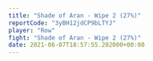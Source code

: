 ```yaml
---
title: "Shade of Aran - Wipe 2 (27%)"
reportCode: "3yBH12jdCP9bLTYJ"
player: "Row"
fight: "Shade of Aran - Wipe 2 (27%)"
date: 2021-06-07T18:57:55.202000+00:00
---
```

